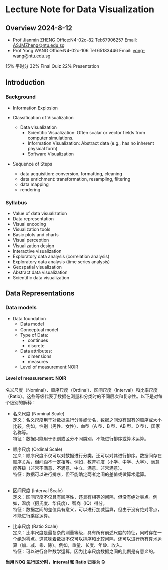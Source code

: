# Lecture Note for Data Visualization

## Overview 2024-8-12

- Prof Jianmin ZHENG Office:N4-02c-82 Tel:67906257 Email: ASJMZheng@ntu.edu.sg
- Prof Yong WANG Office:N4-02c-106 Tel 65183446 Email: yong-wang@ntu.edu.sg

15% 平时分 32% Final Quiz 22% Presentation

## Introduction

### Background

- Information Explosion
- Classification of Visualization

  - Data visualization
    - Scientific Visualization: Often scalar or vector fields from computer simulations.
    - Information Visualization: Abstract data (e.g., has no inherent physical form)
    - Software Visualization

- Sequence of Steps
  - data acquisition: conversion, formatting, cleaning
  - data enrichment: transformation, resampling, filtering
  - data mapping
  - rendering

### Syllabus

- Value of data visualization
- Data representation
- Visual encoding
- Visualization tools
- Basic plots and charts
- Visual perception
- Visualization design
- Interactive visualization
- Exploratory data analysis (correlation analysis)
- Exploratory data analysis (time series analysis)
- Geospatial visualization
- Abstract data visualization
- Scientific data visualization

## Data Representations

### Data models

- Data foundation
  - Data model
  - Conceptual model
  - Type of Data:
    - continues
    - discrete
  - Data attributes:
    - dimensions
    - measures
  - Level of measurement:NOIR

#### Level of measurement: NOIR

名义尺度（Nominal）、顺序尺度（Ordinal）、区间尺度（Interval）和比率尺度（Ratio）。这些等级代表了数据在测量和分类时的不同层次和复杂性。以下是对每个级别的解释：

- 名义尺度 (Nominal Scale)  
  定义：名义尺度用于对数据进行分类或命名，数据之间没有固有的顺序或大小比较。例如，性别（男性、女性）、血型（A 型、B 型、AB 型、O 型）、国家名称等。  
  特征：数据只能用于识别或区分不同类别，不能进行排序或算术运算。

- 顺序尺度 (Ordinal Scale)  
  定义：顺序尺度不仅可以对数据进行分类，还可以对其进行排序。数据间存在顺序关系，但间距不一定相等。例如，教育程度（小学、中学、大学）、满意度等级（非常不满意、不满意、中立、满意、非常满意）。  
  特征：数据可以进行排序，但不能确定两者之间的差值或做算术运算。
  <br/><br/>
- 区间尺度 (Interval Scale)  
  定义：区间尺度不仅具有顺序性，还具有相等的间隔，但没有绝对零点。例如，温度（摄氏度、华氏度）、智商（IQ）得分。  
  特征：数据之间的差值具有意义，可以进行加减运算，但由于没有绝对零点，不能进行乘除运算。

- 比率尺度 (Ratio Scale)  
  定义：比率尺度是最复杂的测量等级，具有所有前述尺度的特征，同时存在一个绝对零点。这意味着数据不仅可以排序和比较间隔，还可以进行所有算术运算（加、减、乘、除）。例如，重量、长度、年龄、收入。  
  特征：可以进行各种数学运算，因为比率尺度数据之间的比例是有意义的。

**当用 NOQ 进行区分时，Interval 和 Ratio 归类为 Q**
